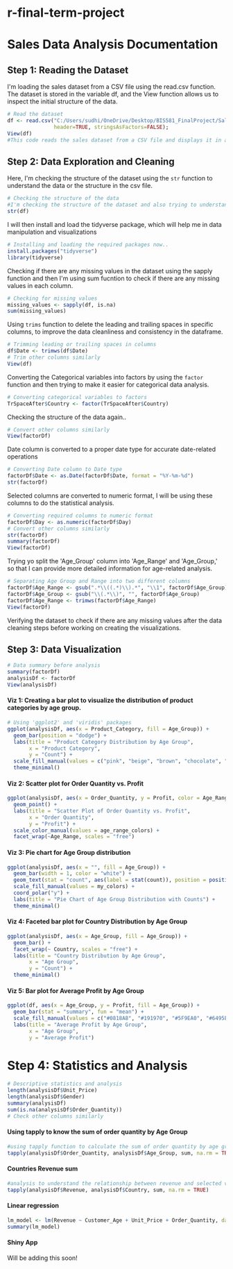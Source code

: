 # r-final-term-project

# Sales Data Analysis Documentation

## Step 1: Reading the Dataset
I'm loading the sales dataset from a CSV file using the read.csv function. The dataset is stored in the variable df, and the View function allows us to inspect the initial structure of the data.

```R
# Read the dataset
df <- read.csv("C:/Users/sudhi/OneDrive/Desktop/BIS581_FinalProject/Sales.csv", 
               header=TRUE, stringsAsFactors=FALSE);
View(df)
#This code reads the sales dataset from a CSV file and displays it in a tabular format.
```

## Step 2: Data Exploration and Cleaning
Here, I'm checking the structure of the dataset using the ```str``` function to understand the data or the structure in the csv file.

```R
# Checking the structure of the data
#I'm checking the structure of the dataset and also trying to understand its composition.
str(df)
```
I will then install and load the tidyverse package, which will help me in data manipulation and visualizations
```R
# Installing and loading the required packages now..
install.packages("tidyverse")
library(tidyverse)
```

Checking if there are any missing values in the dataset using the sapply function and then I'm using sum fucntion to check if there are any missing values in each column.
```R
# Checking for missing values
missing_values <- sapply(df, is.na)
sum(missing_values)
```

 Using ```trims``` function to delete the leading and trailing spaces in specific columns, to improve the data cleanliness and consistency in the dataframe.
```R
# Trimming leading or trailing spaces in columns
df$Date <- trimws(df$Date)
# Trim other columns similarly
View(df)
```

Converting the Categorical variables into factors by using the ```factor``` function and then trying to make it easier for categorical data analysis.
```R
# Converting categorical variables to factors
TrSpaceAfter$Country <- factor(TrSpaceAfter$Country)
```
Checking the structure of the data again..
```R
# Convert other columns similarly
View(factorDf)
```
Date column is converted to a proper date type for accurate date-related operations
```R
# Converting Date column to Date type
factorDf$Date <- as.Date(factorDf$Date, format = "%Y-%m-%d")
str(factorDf)
```
Selected columns are converted to numeric format, I will be using these columns to do the statistical analysis.
```R
# Converting required columns to numeric format
factorDf$Day <- as.numeric(factorDf$Day)
# Convert other columns similarly
str(factorDf)
summary(factorDf)
View(factorDf)
```
Trying yo split the 'Age_Group' column into 'Age_Range' and 'Age_Group,' so that I can provide more detailed information for age-related analysis.
```R
# Separating Age Group and Range into two different columns
factorDf$Age_Range <- gsub(".*\\((.*)\\).*", "\\1", factorDf$Age_Group)
factorDf$Age_Group <- gsub("\\(.*\\)", "", factorDf$Age_Group)
factorDf$Age_Range <- trimws(factorDf$Age_Range)
View(factorDf)
```

Verifying the dataset to check if there are any missing values after the data cleaning steps before working on creating the visualizations.
## Step 3: Data Visualization
```R
# Data summary before analysis
summary(factorDf)
analysisDf <- factorDf
View(analysisDf)
```

#### Viz 1: Creating a bar plot to visualize the distribution of product categories by age group.
```R
# Using 'ggplot2' and 'viridis' packages
ggplot(analysisDf, aes(x = Product_Category, fill = Age_Group)) +
  geom_bar(position = "dodge") +
  labs(title = "Product Category Distribution by Age Group",
       x = "Product Category",
       y = "Count") +
  scale_fill_manual(values = c("pink", "beige", "brown", "chocolate", "orange")) +
  theme_minimal()

```

#### Viz 2: Scatter plot for Order Quantity vs. Profit
```R
ggplot(analysisDf, aes(x = Order_Quantity, y = Profit, color = Age_Range)) +
  geom_point() +
  labs(title = "Scatter Plot of Order Quantity vs. Profit",
       x = "Order Quantity",
       y = "Profit") +
  scale_color_manual(values = age_range_colors) +
  facet_wrap(~Age_Range, scales = "free")
```

#### Viz 3: Pie chart for Age Group distribution
```R 
ggplot(analysisDf, aes(x = "", fill = Age_Group)) +
  geom_bar(width = 1, color = "white") +
  geom_text(stat = "count", aes(label = stat(count)), position = position_stack(vjust = 0.5), color = "black", size = 4) +
  scale_fill_manual(values = my_colors) +
  coord_polar("y") +
  labs(title = "Pie Chart of Age Group Distribution with Counts") +
  theme_minimal()
```
#### Viz 4: Faceted bar plot for Country Distribution by Age Group
```R
ggplot(analysisDf, aes(x = Age_Group, fill = Age_Group)) +
  geom_bar() +
  facet_wrap(~ Country, scales = "free") +
  labs(title = "Country Distribution by Age Group",
       x = "Age Group",
       y = "Count") +
  theme_minimal()
```
#### Viz 5: Bar plot for Average Profit by Age Group
```R
ggplot(df, aes(x = Age_Group, y = Profit, fill = Age_Group)) +
  geom_bar(stat = "summary", fun = "mean") +
  scale_fill_manual(values = c("#0818A8", "#191970", "#5F9EA0", "#6495ED")) +
  labs(title = "Average Profit by Age Group",
       x = "Age Group",
       y = "Average Profit")
```

# Step 4: Statistics and Analysis
```R
# Descriptive statistics and analysis
length(analysisDf$Unit_Price)
length(analysisDf$Gender)
summary(analysisDf)
sum(is.na(analysisDf$Order_Quantity))
# Check other columns similarly
```

#### Using tapply to know the sum of order quantity by Age Group
```R
#using tapply function to calculate the sum of order quantity by age group
tapply(analysisDf$Order_Quantity, analysisDf$Age_Group, sum, na.rm = TRUE)
```

#### Countries Revenue sum
```R
#analysis to understand the relationship between revenue and selected variables
tapply(analysisDf$Revenue, analysisDf$Country, sum, na.rm = TRUE)
```

#### Linear regression
```R
lm_model <- lm(Revenue ~ Customer_Age + Unit_Price + Order_Quantity, data = analysisDf)
summary(lm_model)
```

#### Shiny App
Will be adding this soon!
